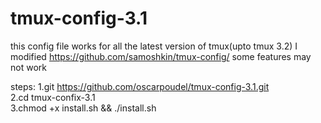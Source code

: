 # tmux-config-3.1


this config file works for all the latest version of tmux(upto tmux 3.2)
I modified https://github.com/samoshkin/tmux-config/ some features may not work 

steps:
1.git https://github.com/oscarpoudel/tmux-config-3.1.git <br />
2.cd tmux-confix-3.1 <br />
3.chmod +x install.sh && ./install.sh <br />

